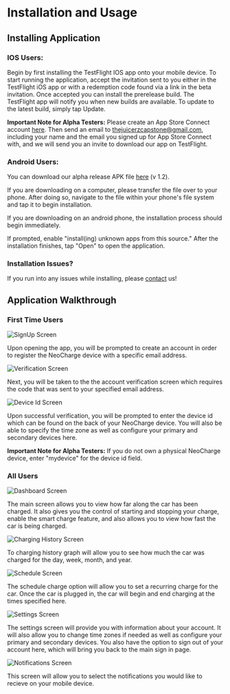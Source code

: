 # Installation and Usage

## Installing Application
### IOS Users:

Begin by first installing the TestFlight IOS app onto your mobile device. To start running the application, accept the invitation sent to you either in the TestFlight iOS app or with a redemption code found via a link in the beta invitation. Once accepted you can install the prerelease build. The TestFlight app will notify you when new builds are available. To update to the latest build, simply tap Update. 

<strong>Important Note for Alpha Testers:</strong> Please create an App Store Connect account [here](https://appstoreconnect.apple.com/login). Then send an email to thejuicerzcapstone@gmail.com, including your name and the email you signed up for App Store Connect with, and we will send you an invite to download our app on TestFlight.


### Android Users: 
You can download our alpha release APK file [here](https://exp-shell-app-assets.s3.us-west-1.amazonaws.com/android/%40boej84/neocharge-app-d289d5ed38fd4c44a81a107b64a59fcc-signed.apk) (v 1.2).

If you are downloading on a computer, please transfer the file over to your phone. After doing so, navigate to the file within your phone's file system and tap it to begin installation.

If you are downloading on an android phone, the installation process should begin immediately.

If prompted, enable "install(ing) unknown apps from this source." After the installation finishes, tap "Open" to open the application.

### Installation Issues?
If you run into any issues while installing, please [contact](contact.md) us!

## Application Walkthrough 
### First Time Users

<img src="images/signup.png" title="SignUp Screen">

Upon opening the app, you will be prompted to create an account in order to register the NeoCharge device with a specific email address. 

<img src="images/verification.png" title="Verification Screen">

Next, you will be taken to the the account verification screen which requires the code that was sent to your specified email address. 

<img src="images/deviceId.png" title="Device Id Screen">

Upon successful verification, you will be prompted to enter the device id which can be found on the back of your NeoCharge device. You will also be able to specify the time zone as well as configure your primary and secondary devices here.

<strong>Important Note for Alpha Testers:</strong> If you do not own a physical NeoCharge device, enter "mydevice" for the device id field. 

### All Users

<img src="images/dashboard.png" title="Dashboard Screen">

The main screen allows you to view how far along the car has been charged. It also gives you the control of starting and stopping your charge, enable the smart charge feature, and also allows you to view how fast the car is being charged.


<img src="images/schedule.png" title="Charging History Screen">

To charging history graph will allow you to see how much the car was charged for the day, week, month, and year. 

<img src="images/graph.png" title="Schedule Screen">

The schedule charge option will allow you to set a recurring charge for the car. Once the car is plugged in, the car will begin and end charging at the times specified here. 


<img src="images/settings.png" title="Settings Screen">

The settings screen will provide you with information about your account. It will also allow you to change time zones if needed as well as configure your primary and secondary devices. You also have the option to sign out of your account here, which will bring you back to the main sign in page. 

<img src="images/notifications.png" title="Notifications Screen">

This screen will allow you to select the notifications you would like to recieve on your mobile device. 
